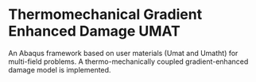 # Thermomechanical Gradient Enhanced Damage UMAT
An Abaqus framework based on user materials (Umat and Umatht) for multi-field problems. 
A thermo-mechanically coupled gradient-enhanced damage model is implemented.
